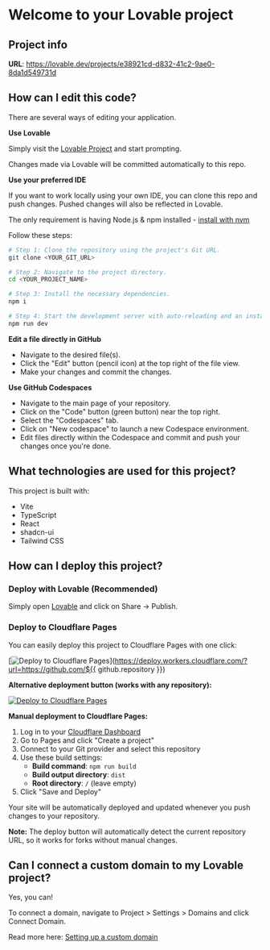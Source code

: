 # Welcome to your Lovable project

## Project info

**URL**: https://lovable.dev/projects/e38921cd-d832-41c2-9ae0-8da1d549731d

## How can I edit this code?

There are several ways of editing your application.

**Use Lovable**

Simply visit the [Lovable Project](https://lovable.dev/projects/e38921cd-d832-41c2-9ae0-8da1d549731d) and start prompting.

Changes made via Lovable will be committed automatically to this repo.

**Use your preferred IDE**

If you want to work locally using your own IDE, you can clone this repo and push changes. Pushed changes will also be reflected in Lovable.

The only requirement is having Node.js & npm installed - [install with nvm](https://github.com/nvm-sh/nvm#installing-and-updating)

Follow these steps:

```sh
# Step 1: Clone the repository using the project's Git URL.
git clone <YOUR_GIT_URL>

# Step 2: Navigate to the project directory.
cd <YOUR_PROJECT_NAME>

# Step 3: Install the necessary dependencies.
npm i

# Step 4: Start the development server with auto-reloading and an instant preview.
npm run dev
```

**Edit a file directly in GitHub**

- Navigate to the desired file(s).
- Click the "Edit" button (pencil icon) at the top right of the file view.
- Make your changes and commit the changes.

**Use GitHub Codespaces**

- Navigate to the main page of your repository.
- Click on the "Code" button (green button) near the top right.
- Select the "Codespaces" tab.
- Click on "New codespace" to launch a new Codespace environment.
- Edit files directly within the Codespace and commit and push your changes once you're done.

## What technologies are used for this project?

This project is built with:

- Vite
- TypeScript
- React
- shadcn-ui
- Tailwind CSS

## How can I deploy this project?

### Deploy with Lovable (Recommended)

Simply open [Lovable](https://lovable.dev/projects/e38921cd-d832-41c2-9ae0-8da1d549731d) and click on Share -> Publish.

### Deploy to Cloudflare Pages

You can easily deploy this project to Cloudflare Pages with one click:

[![Deploy to Cloudflare Pages](https://deploy.workers.cloudflare.com/button)](https://deploy.workers.cloudflare.com/?url=https://github.com/${{ github.repository }})

**Alternative deployment button (works with any repository):**

[![Deploy to Cloudflare Pages](https://deploy.workers.cloudflare.com/button)](https://deploy.workers.cloudflare.com/?url=https://github.com/{{github.repository}})

**Manual deployment to Cloudflare Pages:**

1. Log in to your [Cloudflare Dashboard](https://dash.cloudflare.com/)
2. Go to Pages and click "Create a project"
3. Connect to your Git provider and select this repository
4. Use these build settings:
   - **Build command**: `npm run build`
   - **Build output directory**: `dist`
   - **Root directory**: `/` (leave empty)
5. Click "Save and Deploy"

Your site will be automatically deployed and updated whenever you push changes to your repository.

**Note:** The deploy button will automatically detect the current repository URL, so it works for forks without manual changes.

## Can I connect a custom domain to my Lovable project?

Yes, you can!

To connect a domain, navigate to Project > Settings > Domains and click Connect Domain.

Read more here: [Setting up a custom domain](https://docs.lovable.dev/tips-tricks/custom-domain#step-by-step-guide)

